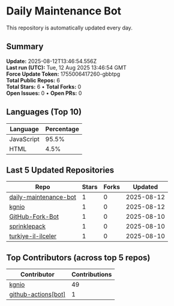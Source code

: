# Daily Maintenance Bot

This repository is automatically updated every day.

## Summary
<!-- STATS:START -->
**Update:** 2025-08-12T13:46:54.556Z  
**Last run (UTC):** Tue, 12 Aug 2025 13:46:54 GMT  
**Force Update Token:** 1755006417260-gbbtpg  
**Total Public Repos:** 6  
**Total Stars:** 6 • **Total Forks:** 0  
**Open Issues:** 0 • **Open PRs:** 0
<!-- STATS:END -->

## Languages (Top 10)
<!-- LANGS:START -->
Language | Percentage
--- | ---
JavaScript | 95.5%
HTML | 4.5%
<!-- LANGS:END -->

## Last 5 Updated Repositories
<!-- RECENT:START -->
Repo | Stars | Forks | Updated
--- | --- | --- | ---
[daily-maintenance-bot](https://github.com/kgnio/daily-maintenance-bot) | 1 | 0 | 2025-08-12
[kgnio](https://github.com/kgnio/kgnio) | 1 | 0 | 2025-08-12
[GitHub-Fork-Bot](https://github.com/kgnio/GitHub-Fork-Bot) | 1 | 0 | 2025-08-10
[sprinklepack](https://github.com/kgnio/sprinklepack) | 1 | 0 | 2025-08-10
[turkiye-il-ilceler](https://github.com/kgnio/turkiye-il-ilceler) | 1 | 0 | 2025-08-10
<!-- RECENT:END -->

## Top Contributors (across top 5 repos)
<!-- CONTRIB:START -->
Contributor | Contributions
--- | ---
[kgnio](https://github.com/kgnio) | 49
[github-actions[bot]](https://github.com/apps/github-actions) | 1
<!-- CONTRIB:END -->

